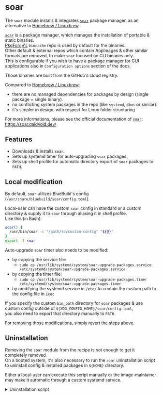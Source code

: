 # soar

The `soar` module installs & integrates [`soar`](https://github.com/pkgforge/soar) package manager, as an alternative to [Homebrew / Linuxbrew](https://brew.sh/).

[`soar`](https://github.com/pkgforge/soar) is a package manager, which manages the installation of portable & static binaries.  
[PkgForge's](https://github.com/pkgforge) `bincache` repo is used by default for the binaries.  
Other default & external repos which contain AppImages & other similar formats are removed, to make `soar` focused on CLI binaries only.  
This is configurable if you wish to have a package manager for GUI applications also in `Configuration options` section of the docs.

Those binaries are built from the GitHub's cloud registry.

Compared to [Homebrew / Linuxbrew](https://brew.sh/):  
- there are no managed dependencies for packages by design (single package = single binary).
- no conflicting system packages in the repo (like `systemd`, `dbus` or similar).
- it's simpler in design, with respect for Linux folder structuring

For more informations, please see the official documentation of [`soar`](https://github.com/pkgforge/soar):  
https://soar.qaidvoid.dev/

## Features

- Downloads & installs `soar`.
- Sets up systemd timer for auto-upgrading `soar` packages.
- Sets up shell profile for automatic directory export of `soar` packages to `PATH`.

## Local modification

By default, `soar` utilizes BlueBuild's config (`/usr/share/bluebuild/soar/config.toml`).

Local-user can have the custom `soar` config in standard or a custom directory & supply it to `soar` through aliasing it in shell profile.  
Like this (in Bash):  
```bash
soar() {
  /usr/bin/soar -c "/path/to/custom-config" "${@}"
}
export -f soar
```

Auto-upgrade `soar` timer also needs to be modified:  
- by copying the service file:
  - `sudo cp /usr/lib/systemd/system/soar-upgrade-packages.service /etc/systemd/system/soar-upgrade-packages.service`
- by copying the timer file:
  - `sudo cp /usr/lib/systemd/system/soar-upgrade-packages.timer /etc/systemd/system/soar-upgrade-packages.timer`
- by modifying the systemd service in `/etc/` to contain the custom path to the config file in `Exec`

If you specify the custom `bin_path` directory for `soar` packages & use custom config outside of `${XDG_CONFIG_HOME}/soar/config.toml`,  
you also need to export that directory manually to `PATH`.

For removing those modifications, simply revert the steps above.

## Uninstallation

Removing the `soar` module from the recipe is not enough to get it completely removed.   
On a booted system, it's also necessary to run the `soar` uninstallation script to uninstall config & installed packages in `${HOME}` directory.

Either a local-user can execute this script manually or the image-maintainer may make it automatic through a custom systemd service.

<details>
  <summary>Uninstallation script</summary>
    
```bash
#!/usr/bin/env bash

# Check if paths are defined in local config
config_dir="${XDG_CONFIG_HOME:-$HOME/.config}"
if [[ -f "${config_dir}/soar/config.toml" ]]; then
  binpath="$(grep 'bin_path' "${config_dir}/soar/config.toml" | sed 's/.*=//; s/"//g; s/^[ \t]*//; s/[ \t]*$//')"
  dbpath="$(grep 'db_path' "${config_dir}/soar/config.toml" | sed 's/.*=//; s/"//g; s/^[ \t]*//; s/[ \t]*$//')"
  repospath="$(grep 'repositories_path' "${config_dir}/soar/config.toml" | sed 's/.*=//; s/"//g; s/^[ \t]*//; s/[ \t]*$//')"
  rootpath="$(grep 'root_path' "${config_dir}/soar/config.toml" | sed 's/.*=//; s/"//g; s/^[ \t]*//; s/[ \t]*$//')"
  packagespath=$(grep 'packages_path' "${config_dir}/soar/config.toml" | sed 's/.*=//; s/"//g; s/^[ \t]*//; s/[ \t]*$//')"
  if [[ -n "${binpath}" ]] && [[ -d "${binpath}" ]]; then
    echo "Removing '${binpath}' directory"
    rm -r "${binpath}"  
  fi
  if [[ -n "${dbpath}" ]] && [[ -d "${dbpath}" ]]; then
    echo "Removing '${dbpath}' directory"
    rm -r "${dbpath}"  
  fi
  if [[ -n "${repospath}" ]] && [[ -d "${repospath}" ]]; then
    echo "Removing '${repospath}' directory"
    rm -r "${repospath}"  
  fi
  if [[ -n "${rootpath}" ]] && [[ -d "${rootpath}" ]]; then
    echo "Removing '${rootpath}' directory"
    rm -r "${rootpath}"  
  fi
  if [[ -n "${packagespath}" ]] && [[ -d "${packagespath}" ]]; then
    echo "Removing '${packagespath}' directory"
    rm -r "${packagespath}"  
  fi
  echo "Removing soar config in '${config_dir}/soar/config.toml'"
  rm "${config_dir}/soar/config.toml"
fi

share_dir="${XDG_DATA_HOME:-$HOME/.local/share}"
if [[ -d "${share_dir}/soar/" ]]; then
  echo "Removing '${share_dir}/soar/' directory"
  rm -r "${share_dir}/soar/"
else
  echo "'${share_dir}/soar/' directory is already removed"
fi
```
  
</details>
